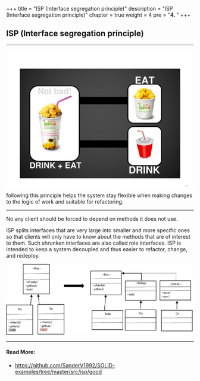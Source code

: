 +++
title = "ISP (Interface segregation principle)"
description = "ISP (Interface segregation principle)"
chapter = true
weight = 4
pre = "<b>4. </b>"
+++

## ISP (Interface segregation principle)
---
![isp](isp.jpg)
following this principle helps the system stay flexible when making changes to the logic of work and suitable for refactoring.

---

No any client should be forced to depend on methods it does not use.

ISP splits interfaces that are very large into smaller and more specific ones so that clients will only have to know about the methods that are of interest to them.
Such shrunken interfaces are also called role interfaces. ISP is intended to keep a system decoupled and thus easier to refactor, change, and redeploy.

![isp](isp-example.png)

---
#### Read More:
- https://github.com/SanderV1992/SOLID-examples/tree/master/src/isp/good
